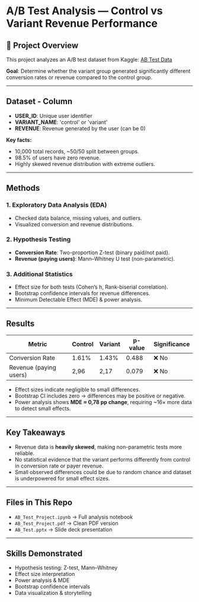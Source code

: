 # A/B Test Analysis — Control vs Variant Revenue Performance

## 📌 Project Overview
This project analyzes an A/B test dataset from Kaggle:
[AB Test Data](https://www.kaggle.com/datasets/sergylog/ab-test-data)

**Goal**: Determine whether the variant group generated significantly different conversion rates or revenue compared to the control group.

---

## Dataset - Column
- **USER_ID**: Unique user identifier
- **VARIANT_NAME**: 'control' or 'variant'
- **REVENUE**: Revenue generated by the user (can be 0)

**Key facts:**
- 10,000 total records, ~50/50 split between groups.
- 98.5% of users have zero revenue.
- Highly skewed revenue distribution with extreme outliers.

---

## Methods
### 1. **Exploratory Data Analysis (EDA)**
- Checked data balance, missing values, and outliers.
- Visualized conversion and revenue distributions.

### 2. **Hypothesis Testing**
- **Conversion Rate**: Two-proportion Z-test (binary paid/not paid).
- **Revenue (paying users)**: Mann–Whitney U test (non-parametric).

### 3. **Additional Statistics**
- Effect size for both tests (Cohen’s h, Rank-biserial correlation).
- Bootstrap confidence intervals for revenue differences.
- Minimum Detectable Effect (MDE) & power analysis.

---

## Results
| Metric                 | Control | Variant | p-value | Significance |
| ---------------------- | ------- | ------- | ------- | ------------ |
| Conversion Rate        | 1.61%   | 1.43%   | 0.488   | ❌ No         |
| Revenue (paying users) | 2,96    | 2,17    | 0.079   | ❌ No         |

- Effect sizes indicate negligible to small differences.
- Bootstrap CI includes zero → differences may be positive or negative.
- Power analysis shows **MDE ≈ 0,78 pp change**, requiring ~16× more data to detect small effects.

---

## Key Takeaways
- Revenue data is **heavily skewed**, making non-parametric tests more reliable.
- No statistical evidence that the variant performs differently from control in conversion rate or payer revenue.
- Small observed differences could be due to random chance and dataset is underpowered for small effect sizes.

---

## Files in This Repo
- `AB_Test_Project.ipynb` → Full analysis notebook
- `AB_Test_Project.pdf` → Clean PDF version
- `AB_Test.pptx` → Slide deck presentation

---

## Skills Demonstrated
- Hypothesis testing: Z-test, Mann–Whitney
- Effect size interpretation
- Power analysis & MDE
- Bootstrap confidence intervals
- Data visualization & storytelling

